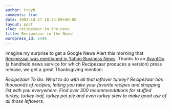 ```yaml
---
author: troyh
comments: true
date: 2003-10-27 18:33:00+00:00
layout: post
slug: recipezaar-in-the-news
title: Recipezaar in the News!
wordpress_id: 2440
---
```


Imagine my surprise to get a Google News Alert this morning that [Recipezaar was mentioned in Yahoo Business News](http://biz.yahoo.com/prnews/031027/nem014_1.html). Thanks to an [AvantGo](http://www.avantgo.com) (a handheld news service for which Recipezaar produces a version) press release, we get a great Thanksgiving mention:

_Recipezaar To Go:  What to do with all that leftover turkey? Recipezaar has thousands of recipes, letting you take your favorite recipes and shopping list with you everywhere. Find over 300 recommendations for stuffed turkey, turkey loaf, turkey pot pie and even turkey stew to make good use of all those leftovers._
